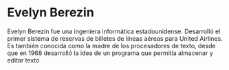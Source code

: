 # Evelyn Berezin
Evelyn Berezin fue una ingeniera informática estadounidense. Desarrolló el primer sistema de reservas de billetes de líneas aéreas para United Airlines. Es también conocida como la madre de los procesadores de texto, desde que en 1968 desarrolló la idea de un programa que permitía almacenar y editar texto
